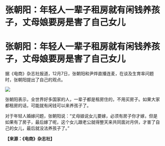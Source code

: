 # 张朝阳：年轻人一辈子租房就有闲钱养孩子，丈母娘要房是害了自己女儿

# 张朝阳：年轻人一辈子租房就有闲钱养孩子，丈母娘要房是害了自己女儿

据《电商》杂志社报道，12月7日，张朝阳和尹烨直播连麦，在谈及生育率问题时，张朝阳提出了自己的观点。

![](https://inews.gtimg.com/om_bt/OEVVT_40xqFwRD3D6zQbvv1OANt1NrvLSOw2wUrabXGsEAA/1000)

张朝阳表示，全世界好多国家的人，一辈子都是租房住的，不用买房子。如果大家都租房的话，可能就有闲钱可以来养孩子了。

对于年轻人婚嫁问题，张朝阳说：“丈母娘说女儿要嫁，必须有房子你才嫁，但是如果有了房子，最后嫁了呢，这个女儿跟老公就得整天来共同面对月供，才害了自己的女儿，最后就没法养孩子了。”

**【来源：《电商》杂志社】**

